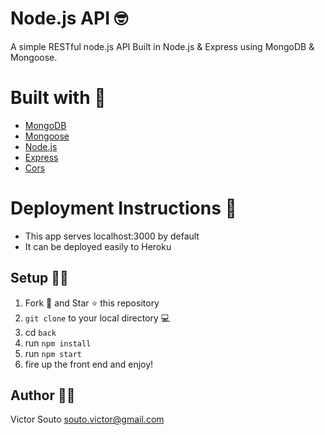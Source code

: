 # Node.js API 🤓

A simple RESTful node.js API 
Built in Node.js & Express using MongoDB & Mongoose.

# Built with 🔧

- [MongoDB](https://www.mongodb.com)
- [Mongoose](https://mongoosejs.com)
- [Node.js](https://nodejs.org/)
- [Express](http://expressjs.com)
- [Cors](https://www.npmjs.com/package/cors)

# Deployment Instructions 🔗

- This app serves localhost:3000 by default
- It can be deployed easily to Heroku

## Setup :man_astronaut:

1. Fork 🍴 and Star ⭐️ this repository
2. `git clone` to your local directory 💻
3. cd `back`
4. run `npm install`
5. run `npm start`
6. fire up the front end and enjoy!

## Author 👨‍💻

Victor Souto <souto.victor@gmail.com>

